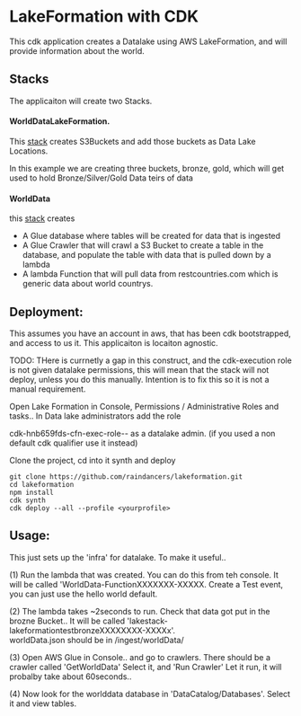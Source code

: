 # LakeFormation with CDK

This cdk application creates a Datalake using AWS LakeFormation, and will provide information about the world.  


## Stacks

The applicaiton will create two Stacks.

#### WorldDataLakeFormation. 
This [stack](./lib/stacks/datalake/theLake.ts) creates S3Buckets and add those buckets as Data Lake Locations. 

In this example we are creating three buckets, bronze, gold, which will get used to hold Bronze/Silver/Gold Data teirs of data


#### WorldData
this [stack](./lib/stacks/ingest/worldData/worldData.ts) creates
- A Glue database where tables will be created for data that is ingested
- A Glue Crawler that will crawl a S3 Bucket to create a table in the database, and populate the table with data that is pulled down by a lambda
- A lambda Function that will pull data from restcountries.com which is generic data about world countrys.


## Deployment:
This assumes you have an account in aws, that has been cdk bootstrapped, and access to us it.   This applicaiton is locaiton agnostic. 

TODO: THere is currnetly a gap in this construct, and the cdk-execution role is not given datalake permissions, this will mean that the stack will not deploy, unless you do this manually. Intention is to fix this so it is not a manual requirement. 

Open Lake Formation in Console,  Permissions / Administrative Roles and tasks.. In Data lake administrators add the role

cdk-hnb659fds-cfn-exec-role-<accountnumber>-<region> as a datalake admin.  (if you used a non default cdk qualifier use it instead)


Clone the project, cd into it synth and deploy

```
git clone https://github.com/raindancers/lakeformation.git
cd lakeformation
npm install 
cdk synth
cdk deploy --all --profile <yourprofile>
```

## Usage:

This just sets up the 'infra' for datalake.  To make it useful..

(1) Run the lambda that was created.  You can do this from teh console. It will be called 'WorldData-FunctionXXXXXXX-XXXXX.  Create a Test event, you can just use the hello world default.    

(2) The lambda takes ~2seconds to run.  Check that data got put in the brozne Bucket..  It will be called 'lakestack-lakeformationtestbronzeXXXXXXXX-XXXXx'.  
worldData.json should be in /ingest/worldData/

(3) Open AWS Glue in Console..  and go to crawlers.  There should be a crawler called 'GetWorldData'    Select it, and 'Run Crawler' Let it run, it will probalby take about 60seconds..  

(4) Now look for the worlddata database in 'DataCatalog/Databases'. Select it and view tables.   








